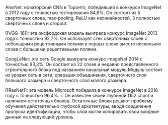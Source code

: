 AlexNet: новаторский CNN в Торонто, победивший в конкурсе ImageNet в 2012 году с точностью тестирования 84,6%. Он состоит из 5 сверточных слоев, max-pooling, ReLU как нелинейностей, 3 полностью сверточных слоев и dropout.

[[VGG-16]]: эта оксфордская модель выиграла конкурс ImageNet 2013 года с точностью 92,7%. Он использует стек сверточных слоев с небольшими рецептивными полями в первых слоях вместо нескольких слоев с большими рецептивными полями.

GoogLeNet: эта сеть Google выиграла конкурс ImageNet 2014 с точностью 93,3%. Он состоит из 22 слоев и недавно представленного строительного блока под названием начальный модуль.Модуль состоит из уровня сеть в сети, операции объединения, сверточного слоя большого размера и сверточного слоя малого размера.

[[ResNet]]: эта модель Microsoft победила в конкурсе ImageNet в 2016 году с точностью 96,4%. + Он известен своей глубиной (152 слоя) и наличием остаточных блоков. Остаточные блоки решают проблему обучения действительно глубокой архитектуры, вводя соединения пропуска идентификации, чтобы слои могли копировать свои входные данные на следующий уровень